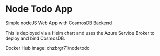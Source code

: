 # Node Todo App

Simple nodeJS Web App with CosmosDB Backend

This is deployed via a Helm chart and uses the Azure Service Broker to deploy and bind CosmosDB.

Docker Hub image: chzbrgr71/nodetodo